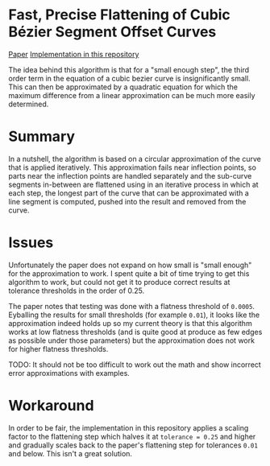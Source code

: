 # Fast, Precise Flattening of Cubic Bézier Segment Offset Curves

[Paper](http://sibgrapi.sid.inpe.br/col/sid.inpe.br/banon/2004/08.13.18.12/doc/BezierOffsetRendering.pdf)
[Implementation in this repository](https://github.com/nical/misc/blob/master/flatten/src/algorithms/hain.rs)


The idea behind this algorithm is that for a "small enough step", the third order term in the equation of a cubic bezier curve is insignificantly small. This can then be approximated by a quadratic equation for which the maximum difference from a linear approximation can be much more easily determined.

# Summary

In a nutshell, the algorithm is based on a circular approximation of the curve that is applied iteratively. This approximation fails near inflection points, so parts near the inflection points are handled separately and the sub-curve segments in-between are flattened using in an iterative process in which at each step, the longest part of the curve that can be approximated with a line segment is computed, pushed into the result and removed from the curve.

# Issues

Unfortunately the paper does not expand on how small is "small enough" for the approximation to work. I spent quite a bit of time trying to get this algorithm to work, but could not get it to produce correct results at tolerance thresholds in the order of 0.25.

The paper notes that testing was done with a flatness threshold of `0.0005`. Eyballing the results for small thresholds (for example `0.01`), it looks like the approximation indeed holds up so my current theory is that this algorithm works at low flatness thresholds (and is quite good at produce as few edges as possible under those parameters) but the approximation does not work for higher flatness thresholds.

TODO: It should not be too difficult to work out the math and show incorrect error approximations with examples.

# Workaround

In order to be fair, the implementation in this repository applies a scaling factor to the flattening step which halves it at `tolerance = 0.25` and higher and gradually scales back to the paper's flattening step for tolerances `0.01` and below. This isn't a great solution.
